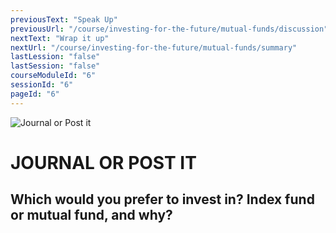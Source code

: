 ```yaml
---
previousText: "Speak Up"
previousUrl: "/course/investing-for-the-future/mutual-funds/discussion"
nextText: "Wrap it up"
nextUrl: "/course/investing-for-the-future/mutual-funds/summary"
lastLession: "false"
lastSession: "false"
courseModuleId: "6"
sessionId: "6"
pageId: "6"
---
```



![Journal or Post it](/assets/img/journal-it.png)
# JOURNAL OR POST IT

## Which would you prefer to invest in? Index fund or mutual fund, and why? 
<sparkle-feed-post assignment-name="Which would you prefer to invest in? Index fund or mutual fund, and why? " ></sparkle-feed-post>

